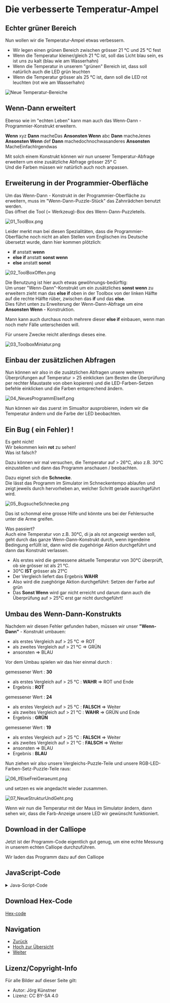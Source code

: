 # Die verbesserte Temperatur-Ampel


## Echter grüner Bereich


Nun wollen wir die Temperatur-Ampel etwas verbessern.

* Wir legen einen grünen Bereich zwischen grösser 21 °C und 25 °C fest
* Wenn die Temperatur kleiner/gleich 21 °C ist, soll das Licht blau sein, es ist uns zu kalt (blau wie am Wasserhahn)
* Wenn die Temperatur in unserem "grünen" Bereich ist, dass soll natürlich auch die LED grün leuchten
* Wenn die Temperatur  grösser als 25 °C ist, dann soll die LED rot leuchten (rot wie am Wasserhahn)


![ Neue Temperatur-Bereiche ](./pics/thermometer2.png)


## Wenn-Dann erweitert

Ebenso wie im "echten Leben" kann man auch das Wenn-Dann - Programmier-Konstrukt erweitern.

 __Wenn__ xyz __Dann__ macheDas 
 __Ansonsten Wenn__ abc __Dann__ macheJenes
 __Ansonsten Wenn__ def __Dann__ machedochnochwasanderes
 __Ansonsten__ MacheEinfachIrgendwas 



Mit solch einem Konstrukt können wir nun unserer Temperatur-Abfrage erweitern um eine zusätzliche Abfrage grösser 25° C  
Und die Farben müssen wir natürlich auch noch anpassen.


## Erweiterung in der Programmier-Oberfläche

Um das Wenn-Dann - Konstrukt in der Programmier-Oberfläche zu erweitern, muss im "Wenn-Dann-Puzzle-Stück" das Zahnrädchen benutzt werden.  
Das öffnet die Tool (= Werkzeug)-Box des Wenn-Dann-Puzzleteils.

 
![01_ToolBox.png](./pics/01_ToolBox.png)

Leider merkt man bei diesen Spezialitäten, dass die Programmier-Oberfläche noch nicht an allen Stellen vom Englischen ins Deutsche übersetzt wurde, dann hier kommen plötzlich:

* __if__ anstatt __wenn__
* __else if__ anstatt __sonst wenn__ 
* __else__ anstatt __sonst__
  

![02_ToolBoxOffen.png](./pics/02_ToolBoxOffen.png)

Die Benutzung ist hier auch etwas gewöhnungs-bedürftig:  
Um unser "Wenn-Dann"-Konstrukt um ein zusätzliches __sonst wenn__ zu erweitern zieht man das __else if__ oben in der Toolbox von der linken Hälfte auf die rechte Hälfte rüber, zwischen das __if__ und das __else__.  
Dies führt unten zu Erweiterung der Wenn-Dann-Abfrage um eine __Ansonsten Wenn__ - Konstruktion.

Mann kann auch durchaus noch mehrere dieser __else if__ einbauen, wenn man noch mehr Fälle unterscheiden will.

Für unsere Zwecke reicht allerdings dieses eine.

![03_ToolboxMiniatur.png](./pics/03_ToolboxMiniatur.png)


## Einbau der zusätzlichen Abfragen

Nun können wir also in die zusätzlichen Abfragen unsere weiteren Überprüfungen auf Temperatur > 25 einklicken (am Besten die Überprüfung per rechter Maustaste von oben kopieren) und die LED-Farben-Setzen befehle einklicken und die Farben entsprechend ändern.



![04_NeuesProgrammElseIf.png](./pics/04_NeuesProgrammElseIf.png)

Nun können wir das zuerst im Simualtor ausprobieren, indem wir die Temperatur ändern und die Farbe der LED beobachten.


## Ein Bug ( ein Fehler) !

Es geht nicht!  
Wir bekommen kein __rot__ zu sehen!  
Was ist falsch?  

Dazu können wir mal versuchen, die Temperatur auf  > 26°C, also z.B. 30°C  einzustellen und dann das Programm anschauen / beobachten.

Dazu eignet sich die __Schnecke__.   
Die lässt das Programm im Simulator im Schneckentempo ablaufen und zeigt jeweils durch hervorheben an, welcher Schritt gerade ausrchgeführt wird.
 
![05_BugsucheSchnecke.png](./pics/05_BugsucheSchnecke.png)

Das ist schonmal eine grosse Hilfe und könnte uns bei der Fehlersuche unter die Arme greifen.

Was passiert?  
Auch eine Temperatur von z.B. 30°C, di ja als rot angezeigt werden soll, geht durch das ganze Wenn-Dann-Konstrukt durch, wenn irgendeine Bedingung erfüllt ist, dann wird die zugehörige Aktion durchgeführt und dann das Konstrukt verlassen.

* Als erstes wird die gemessene aktuelle Temperatur von 30°C überprüft, ob sie grösser ist als 21 °C.
* 30°C __IST__ grösser als 21°C
* Der Vergleich liefert das Ergebnis __WAHR__
* Also wird die zueghörige Aktion durchgeführt: Setzen der Farbe auf grün 
* Das __Sonst Wenn__ wird gar nicht erreicht und darum dann auch die Überprüfung auf > 25°C erst gar nicht durchgeführt!


## Umbau des Wenn-Dann-Konstrukts

Nachdem wir diesen Fehler gefunden haben, müssen wir unser __"Wenn-Dann"__ - Konstrukt umbauen:

* als erstes Vergleich auf > 25 °C  => ROT
* als zweites Vergleich auf > 21 °C  => GRÜN
* ansonsten => BLAU

Vor dem Umbau spielen wir das hier einmal durch :  

gemessener Wert : __30__  

* als erstes Vergleich auf > 25 °C : __WAHR__  => ROT und Ende
* Ergebnis : __ROT__

gemessener Wert : __24__  
* als erstes Vergleich auf > 25 °C : __FALSCH__ => Weiter
* als zweites Vergleich auf > 21 °C : __WAHR__ => GRÜN und Ende
* Ergebnis : __GRÜN__

gemessener Wert : __19__  
* als erstes Vergleich auf > 25 °C : __FALSCH__ => Weiter
* als zweites Vergleich auf > 21 °C : __FALSCH__ => Weiter
* ansonsten => BLAU
* Ergebnis : __BLAU__


Nun ziehen wir also unsere Vergleichs-Puzzle-Teile und unsere RGB-LED-Farben-Setz-Puzzle-Teile raus:

![06_IfElseFreiGeraeumt.png](./pics/06_IfElseFreiGeraeumt.png)

und setzen es wie angedacht wieder zusammen.

![07_NeueStrukturUndGeht.png](./pics/07_NeueStrukturUndGeht.png)
 
 Wenn wir nun die Temperatur mit der Maus im Simulator ändern, dann sehen wir, dass die Farb-Anzeige unsere LED wir gewünscht funktioniert.
  

## Download in der Calliope

Jetzt ist der Programm-Code eigentlich gut genug, um eine echte Messung in unserem echten Calliope durchzuführen.

Wir laden das Programm dazu auf den Calliope


## JavaScript-Code

<details>
 <summary>Java-Script-Code</summary>

```js
let AktuelleTemperatur = 0
basic.forever(() => {
    AktuelleTemperatur = input.temperature()
    basic.showNumber(AktuelleTemperatur)
    basic.pause(500)
    basic.showLeds(`
        # . . # #
        . . # . .
        . . # . .
        . . # . .
        . . . # #
        `)
    basic.pause(500)
    basic.clearScreen()
    basic.pause(500)
    if (AktuelleTemperatur > 25) {
        basic.setLedColor(Colors.Red)
    } else if (AktuelleTemperatur > 21) {
        basic.setLedColor(Colors.Red)
    } else {
        basic.setLedColor(Colors.Blue)
    }
})

```
</details>

## Download Hex-Code

[Hex-code](code/mini-TemperaturMesser03.hex)


## Navigation


* [Zurück](../03_04_TemperaturAmpel/README.md)  
* [Hoch zur Übersicht](../README.md)  
* [Weiter](../03_06_LichtSensor/README.md)  



## Lizenz/Copyright-Info
Für alle Bilder auf dieser Seite gilt:

*  Autor: Jörg Künstner
* Lizenz: CC BY-SA 4.0
